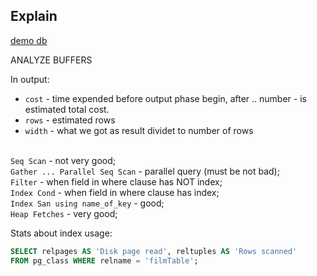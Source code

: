 Explain
-

[demo db](http://bit.ly/pagilia-dl)

ANALYZE
BUFFERS

In output:

* `cost` - time expended before output phase begin,
   after .. number - is estimated total cost.
* `rows` - estimated rows
* `width` - what we got as result dividet to number of rows

<br>`Seq Scan` - not very good;
<br>`Gather ... Parallel Seq Scan` - parallel query (must be not bad);
<br>`Filter` - when field in where clause has NOT index;
<br>`Index Cond` - when field in where clause has index;
<br>`Index San using name_of_key` - good;
<br>`Heap Fetches` - very good;

Stats about index usage:

````sql
SELECT relpages AS 'Disk page read', reltuples AS 'Rows scanned'
FROM pg_class WHERE relname = 'filmTable';
````
